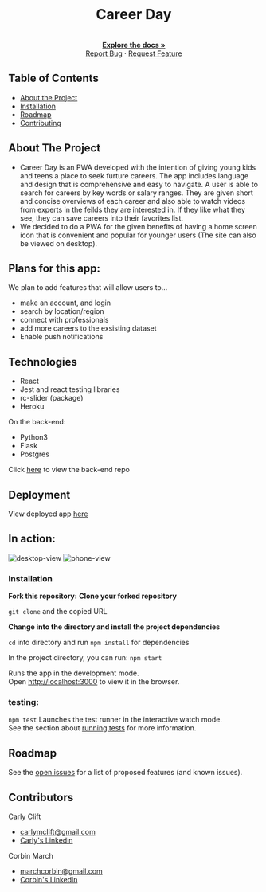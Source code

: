<br />
<p align="center">
  <a href="https://github.com/Career-Day/career-day-fe">
  </a>

  <h1 align="center">Career Day</h1>

  <p align="center">
    <br />
    <a href="https://github.com/Career-Day/career-day-fe"><strong>Explore the docs »</strong></a>
    <br />
    <a href="https://github.com/Career-Day/career-day-fe/issues">Report Bug</a>
    ·
    <a href="https://github.com/Career-Day/career-day-fe/issues">Request Feature</a>
  </p>
</p>

## Table of Contents

- [About the Project](#about-the-project)
- [Installation](#installation)
- [Roadmap](#roadmap)
- [Contributing](#contributing)

<!-- ABOUT THE PROJECT -->

## About The Project

- Career Day is an PWA developed with the intention of giving young kids and teens a place to seek furture careers. The app includes language and design that is comprehensive and easy to navigate. A user is able to search for careers by key words or salary ranges. They are given short and concise overviews of each career and also able to watch videos from experts in the feilds they are interested in. If they like what they see, they can save careers into their favorites list. 
- We decided to do a PWA for the given benefits of having a home screen icon that is convenient and popular for younger users (The site can also be viewed on desktop).

## Plans for this app:

We plan to add features that will allow users to...  
* make an account, and login
* search by location/region 
* connect with professionals
* add more careers to the exsisting dataset 
* Enable push notifications 


## Technologies
  - React
  - Jest and react testing libraries
  - rc-slider (package)
  - Heroku 
 
 On the back-end:
 - Python3
 - Flask
 - Postgres
 
 Click [here](https://github.com/Career-Day/career_day_BE) to view the back-end repo
  
## Deployment

View deployed app [here](https://career-day-fe.herokuapp.com/)

## In action:
![desktop-view](https://user-images.githubusercontent.com/61163743/98181641-fc470900-1ec0-11eb-9f67-6a89c9ae3087.gif)
![phone-view](https://user-images.githubusercontent.com/61163743/98181671-0e28ac00-1ec1-11eb-8820-e90ed43ca4b6.gif)

### Installation

**Fork this repository:**
**Clone your forked repository**

`git clone` and the copied URL

**Change into the directory and install the project dependencies**

`cd` into directory and run `npm install` for dependencies

In the project directory, you can run:
`npm start`

Runs the app in the development mode.<br />
Open [http://localhost:3000](http://localhost:3000) to view it in the browser.

### testing:
`npm test`
Launches the test runner in the interactive watch mode.<br />
See the section about [running tests](https://facebook.github.io/create-react-app/docs/running-tests) for more information.

## Roadmap

See the [open issues](https://github.com/Career-Day/career-day-fe/issues) for a list of proposed features (and known issues).

## Contributors

Carly Clift
  - carlymclift@gmail.com
  - [Carly's Linkedin](https://www.linkedin.com/in/carlyclift/)   
  
Corbin March
  - marchcorbin@gmail.com
  - [Corbin's Linkedin](https://www.linkedin.com/in/marchcorbin/)
